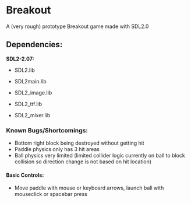 # Breakout
A (very rough) prototype Breakout game made with SDL2.0

## Dependencies:

**SDL2-2.07:**

* SDL2.lib

* SDL2main.lib

* SDL2_image.lib

* SDL2_ttf.lib

* SDL2_mixer.lib

### Known Bugs/Shortcomings:
* Bottom right block being destroyed without getting hit
* Paddle physics only has 3 hit areas
* Ball physics very limited (limited collider logic currently on ball to block collision so direction change is not based on hit location)

#### Basic Controls:
* Move paddle with mouse or keyboard arrows, launch ball with mouseclick or spacebar press
